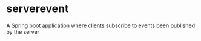 # serverevent
A Spring boot  application where clients subscribe to events been published by the server
